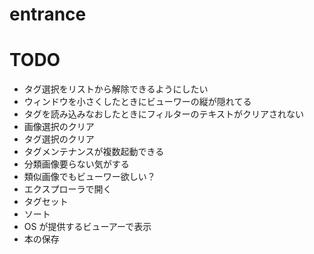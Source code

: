 # entrance

# TODO
- タグ選択をリストから解除できるようにしたい
- ウィンドウを小さくしたときにビューワーの縦が隠れてる
- タグを読み込みなおしたときにフィルターのテキストがクリアされない
- 画像選択のクリア
- タグ選択のクリア
- タグメンテナンスが複数起動できる
- 分類画像要らない気がする
- 類似画像でもビューワー欲しい？
- エクスプローラで開く
- タグセット
- ソート
- OS が提供するビューアーで表示
- 本の保存
